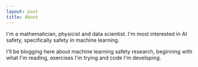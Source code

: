 ```yaml
---
layout: post
title: About 
---
```


I'm a mathematician, physicist and data scientist. I'm most interested in AI safety, specifically safety in machine learning. 

I'll be blogging here about machine learning safety research, beginning with what I'm reading, exercises I'm trying and code I'm developing.

